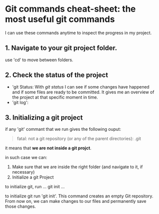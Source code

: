 # Git commands cheat-sheet: the most useful git commands

I can use these commands anytime to inspect the progress in my project.

## 1. Navigate to your git project folder.

use 'cd' to move between folders.

## 2. Check the status of the project

- 'git Status:
With *git status* I can see if some changes have happened and if some files are ready to be committed.
It gives me an overview of the project at that specific moment in time.
- 'git log':

## 3. Initializing a git project

if any 'git' commant that we run gives the following ouput:
> fatal: not a git repository (or any of the parent directories): .git

it means that **we are not inside a git projct**.

in such case we can:

1. Make sure that we are inside the right folder (and navigate to it, if necessary)
2. Initialize a  git Project

to initialize git, run
...
git init
...

to initialize git run 'git init'. This command creates an empty Git repository.
 From now on, we can make changes to our files and permanently save those changes.
